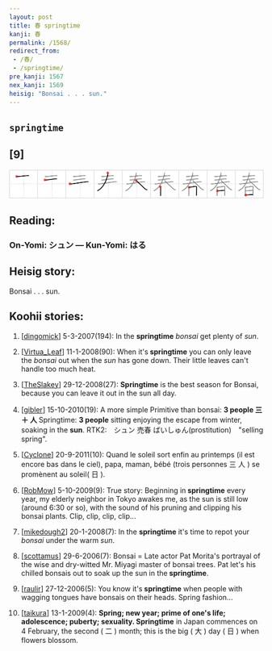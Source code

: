```yaml
---
layout: post
title: 春 springtime
kanji: 春
permalink: /1568/
redirect_from:
 - /春/
 - /springtime/
pre_kanji: 1567
nex_kanji: 1569
heisig: "Bonsai . . . sun."
---
```


## `springtime`

## [9]

<div class="stroke"><img src="../images/E698A5.png" /></div>

## Reading:

### On-Yomi: シュン &mdash; Kun-Yomi: はる

## Heisig story:

Bonsai . . . sun.

## Koohii stories:

1) [<a href="http://kanji.koohii.com/profile/dingomick">dingomick</a>] 5-3-2007(194): In the <strong>springtime</strong> <em>bonsai</em> get plenty of <em>sun</em>.

2) [<a href="http://kanji.koohii.com/profile/Virtua_Leaf">Virtua_Leaf</a>] 11-1-2008(90): When it&#039;s<strong> springtime</strong> you can only leave the <em>bonsai</em> out when the <em>sun</em> has gone down. Their little leaves can&#039;t handle too much heat.

3) [<a href="http://kanji.koohii.com/profile/TheSlakey">TheSlakey</a>] 29-12-2008(27): <strong>Springtime</strong> is the best season for Bonsai, because you can leave it out in the sun all day.

4) [<a href="http://kanji.koohii.com/profile/gibler">gibler</a>] 15-10-2010(19): A more simple Primitive than bonsai: <strong>3 people 三 ＋ 人 </strong> Springtime: <strong>3 people</strong> sitting enjoying the escape from winter, soaking in the <strong>sun</strong>. RTK2:　シュン 売春 ばいしゅん(prostitution)　&quot;selling spring&quot;.

5) [<a href="http://kanji.koohii.com/profile/Cyclone">Cyclone</a>] 20-9-2011(10): Quand le soleil sort enfin au printemps (il est encore bas dans le ciel), papa, maman, bébé (trois personnes 三 人 ) se promènent au soleil( 日 ).

6) [<a href="http://kanji.koohii.com/profile/RobMow">RobMow</a>] 5-10-2009(9): True story: Beginning in<strong> springtime</strong> every year, my elderly neighbor in Tokyo awakes me, as the sun is still low (around 6:30 or so), with the sound of his pruning and clipping his bonsai plants. Clip, clip, clip, clip...

7) [<a href="http://kanji.koohii.com/profile/mikedough2">mikedough2</a>] 20-1-2008(7): In the <strong>springtime</strong> it&#039;s time to repot your <em>bonsai</em> under the warm <em>sun</em>.

8) [<a href="http://kanji.koohii.com/profile/scottamus">scottamus</a>] 29-6-2006(7): Bonsai = Late actor Pat Morita&#039;s portrayal of the wise and dry-witted Mr. Miyagi master of bonsai trees. Pat let&#039;s his chilled bonsais out to soak up the sun in the<strong> springtime</strong>.

9) [<a href="http://kanji.koohii.com/profile/raulir">raulir</a>] 27-12-2006(5): You know it&#039;s<strong> springtime</strong> when people with wagging tongues have bonsais on their heads. Spring fashion...

10) [<a href="http://kanji.koohii.com/profile/taikura">taikura</a>] 13-1-2009(4): <strong>Spring; new year; prime of one&#039;s life; adolescence; puberty; sexuality.</strong><strong> Springtime</strong> in Japan commences on 4 February, the second ( 二 ) month; this is the big ( 大 ) day ( 日 ) when flowers blossom.
